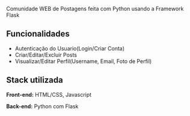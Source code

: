 Comunidade WEB de Postagens feita com Python usando a Framework Flask<br>


## Funcionalidades

- Autenticação do Usuario(Login/Criar Conta)
- Criar/Editar/Excluir Posts
- Visualizar/Editar Perfil(Username, Email, Foto de Perfil)


## Stack utilizada

**Front-end:** HTML/CSS, Javascript

**Back-end:** Python com Flask
